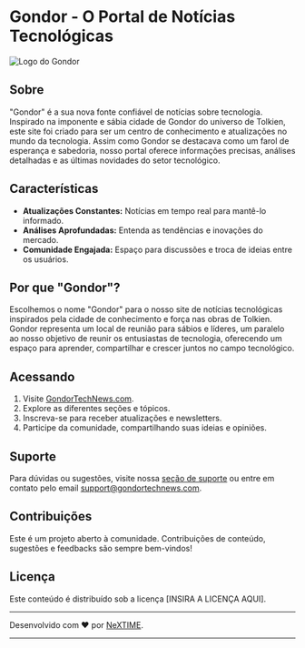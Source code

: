 # Gondor - O Portal de Notícias Tecnológicas

![Logo do Gondor](url-da-imagem-do-logo-aqui)

## Sobre

"Gondor" é a sua nova fonte confiável de notícias sobre tecnologia. Inspirado na imponente e sábia cidade de Gondor do universo de Tolkien, este site foi criado para ser um centro de conhecimento e atualizações no mundo da tecnologia. Assim como Gondor se destacava como um farol de esperança e sabedoria, nosso portal oferece informações precisas, análises detalhadas e as últimas novidades do setor tecnológico.

## Características

- **Atualizações Constantes:** Notícias em tempo real para mantê-lo informado.
- **Análises Aprofundadas:** Entenda as tendências e inovações do mercado.
- **Comunidade Engajada:** Espaço para discussões e troca de ideias entre os usuários.

## Por que "Gondor"?

Escolhemos o nome "Gondor" para o nosso site de notícias tecnológicas inspirados pela cidade de conhecimento e força nas obras de Tolkien. Gondor representa um local de reunião para sábios e líderes, um paralelo ao nosso objetivo de reunir os entusiastas de tecnologia, oferecendo um espaço para aprender, compartilhar e crescer juntos no campo tecnológico.

## Acessando

1. Visite [GondorTechNews.com](url-do-site-aqui).
2. Explore as diferentes seções e tópicos.
3. Inscreva-se para receber atualizações e newsletters.
4. Participe da comunidade, compartilhando suas ideias e opiniões.

## Suporte

Para dúvidas ou sugestões, visite nossa [seção de suporte](url-da-seção-de-suporte-aqui) ou entre em contato pelo email [support@gondortechnews.com](mailto:support@gondortechnews.com).

## Contribuições

Este é um projeto aberto à comunidade. Contribuições de conteúdo, sugestões e feedbacks são sempre bem-vindos!

## Licença

Este conteúdo é distribuído sob a licença [INSIRA A LICENÇA AQUI].

---

Desenvolvido com ❤️ por [NeXTIME](url-do-seu-site-aqui).

---
